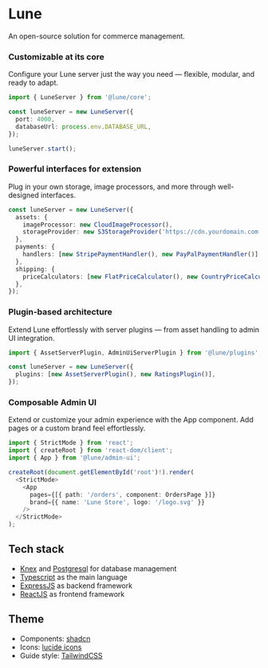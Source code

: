 # Lune

An open-source solution for commerce management.

### Customizable at its core

Configure your Lune server just the way you need — flexible, modular, and ready to adapt.

```ts
import { LuneServer } from '@lune/core';

const luneServer = new LuneServer({
  port: 4000,
  databaseUrl: process.env.DATABASE_URL,
});

luneServer.start();
```

### Powerful interfaces for extension

Plug in your own storage, image processors, and more through well-designed interfaces.

```ts
const luneServer = new LuneServer({
  assets: {
    imageProcessor: new CloudImageProcessor(),
    storageProvider: new S3StorageProvider('https://cdn.yourdomain.com'),
  },
  payments: {
    handlers: [new StripePaymentHandler(), new PayPalPaymentHandler()],
  },
  shipping: {
    priceCalculators: [new FlatPriceCalculator(), new CountryPriceCalculator()],
  },
});
```

### Plugin-based architecture

Extend Lune effortlessly with server plugins — from asset handling to admin UI integration.

```ts
import { AssetServerPlugin, AdminUiServerPlugin } from '@lune/plugins';

const luneServer = new LuneServer({
  plugins: [new AssetServerPlugin(), new RatingsPlugin()],
});
```

### Composable Admin UI

Extend or customize your admin experience with the App component. Add pages or a custom brand feel effortlessly.

```ts
import { StrictMode } from 'react';
import { createRoot } from 'react-dom/client';
import { App } from '@lune/admin-ui';

createRoot(document.getElementById('root')!).render(
  <StrictMode>
    <App
      pages={[{ path: '/orders', component: OrdersPage }]}
      brand={{ name: 'Lune Store', logo: '/logo.svg' }}
    />
  </StrictMode>
);
```

## Tech stack

- [Knex](https://knexjs.org/) and [Postgresql](https://postgresql.org/) for database management
- [Typescript](https://www.typescriptlang.org/) as the main language
- [ExpressJS](https://expressjs.com/) as backend framework
- [ReactJS](https://react.dev/) as frontend framework

## Theme

- Components: [shadcn](https://ui.shadcn.com/)
- Icons: [lucide icons](https://lucide.dev/)
- Guide style: [TailwindCSS](https://tailwindcss.com/)
